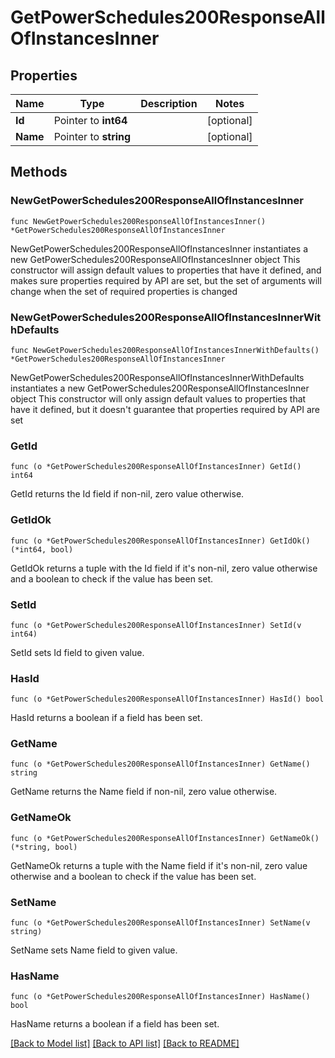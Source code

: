 # GetPowerSchedules200ResponseAllOfInstancesInner

## Properties

Name | Type | Description | Notes
------------ | ------------- | ------------- | -------------
**Id** | Pointer to **int64** |  | [optional] 
**Name** | Pointer to **string** |  | [optional] 

## Methods

### NewGetPowerSchedules200ResponseAllOfInstancesInner

`func NewGetPowerSchedules200ResponseAllOfInstancesInner() *GetPowerSchedules200ResponseAllOfInstancesInner`

NewGetPowerSchedules200ResponseAllOfInstancesInner instantiates a new GetPowerSchedules200ResponseAllOfInstancesInner object
This constructor will assign default values to properties that have it defined,
and makes sure properties required by API are set, but the set of arguments
will change when the set of required properties is changed

### NewGetPowerSchedules200ResponseAllOfInstancesInnerWithDefaults

`func NewGetPowerSchedules200ResponseAllOfInstancesInnerWithDefaults() *GetPowerSchedules200ResponseAllOfInstancesInner`

NewGetPowerSchedules200ResponseAllOfInstancesInnerWithDefaults instantiates a new GetPowerSchedules200ResponseAllOfInstancesInner object
This constructor will only assign default values to properties that have it defined,
but it doesn't guarantee that properties required by API are set

### GetId

`func (o *GetPowerSchedules200ResponseAllOfInstancesInner) GetId() int64`

GetId returns the Id field if non-nil, zero value otherwise.

### GetIdOk

`func (o *GetPowerSchedules200ResponseAllOfInstancesInner) GetIdOk() (*int64, bool)`

GetIdOk returns a tuple with the Id field if it's non-nil, zero value otherwise
and a boolean to check if the value has been set.

### SetId

`func (o *GetPowerSchedules200ResponseAllOfInstancesInner) SetId(v int64)`

SetId sets Id field to given value.

### HasId

`func (o *GetPowerSchedules200ResponseAllOfInstancesInner) HasId() bool`

HasId returns a boolean if a field has been set.

### GetName

`func (o *GetPowerSchedules200ResponseAllOfInstancesInner) GetName() string`

GetName returns the Name field if non-nil, zero value otherwise.

### GetNameOk

`func (o *GetPowerSchedules200ResponseAllOfInstancesInner) GetNameOk() (*string, bool)`

GetNameOk returns a tuple with the Name field if it's non-nil, zero value otherwise
and a boolean to check if the value has been set.

### SetName

`func (o *GetPowerSchedules200ResponseAllOfInstancesInner) SetName(v string)`

SetName sets Name field to given value.

### HasName

`func (o *GetPowerSchedules200ResponseAllOfInstancesInner) HasName() bool`

HasName returns a boolean if a field has been set.


[[Back to Model list]](../README.md#documentation-for-models) [[Back to API list]](../README.md#documentation-for-api-endpoints) [[Back to README]](../README.md)


